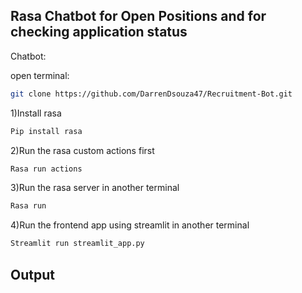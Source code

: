 ## Rasa Chatbot for Open Positions and for checking application status
Chatbot:

open terminal:
```bash
git clone https://github.com/DarrenDsouza47/Recruitment-Bot.git
```
1)Install rasa 
```bash
Pip install rasa
```
2)Run the rasa custom actions first
```bash
Rasa run actions
```
3)Run the rasa server in another terminal
```bash
Rasa run
```
4)Run the frontend app using streamlit in another terminal
```bash
Streamlit run streamlit_app.py
```
## Output
